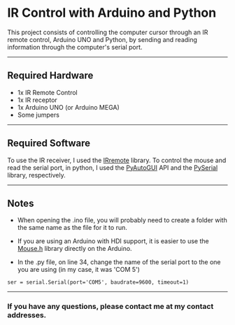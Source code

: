 # IR Control with Arduino and Python

This project consists of controlling the computer cursor through an IR remote control, Arduino UNO and Python, by sending and reading information through the computer's serial port.
***
## Required Hardware
* 1x IR Remote Control
* 1x IR receptor
* 1x Arduino UNO (or Arduino MEGA)
* Some jumpers
***
## Required Software
To use the IR receiver, I used the [IRremote]([https://docs.arduino.cc/libraries/irremote/) library. To control the mouse and read the serial port, in python, I used the [PyAutoGUI](https://pyautogui.readthedocs.io/en/latest/) API and the [PySerial](https://pythonhosted.org/pyserial/) library, respectively.
***
## Notes
* When opening the .ino file, you will probably need to create a folder with the same name as the file for it to run.

* If you are using an Arduino with HDI support, it is easier to use the [Mouse.h](https://docs.arduino.cc/libraries/mouse/) library directly on the Arduino.

* In the .py file, on line 34, change the name of the serial port to the one you are using (in my case, it was 'COM 5')
```
ser = serial.Serial(port='COM5', baudrate=9600, timeout=1)
```
***
### If you have any questions, please contact me at my contact addresses.
